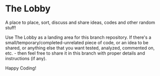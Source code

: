 # The Lobby
A place to place, sort, discuss and share ideas, codes and other random stuff!

Use The Lobby as a landing area for this branch repository. If there's a small/temporary/completed-unrelated piece of code, or an idea to be shared, or anything else that you want tested, analyzed, commented on, etc. - then feel free to share it in this branch with proper details and instructions (if any).

Happy Coding!
